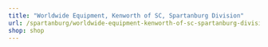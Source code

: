 ```yaml
---
title: "Worldwide Equipment, Kenworth of SC, Spartanburg Division"
url: /spartanburg/worldwide-equipment-kenworth-of-sc-spartanburg-division/
shop: shop
---
```

